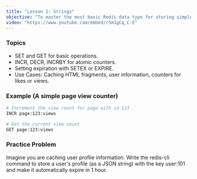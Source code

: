 ```yaml
---
title: "Lesson 1: Strings"
objective: "To master the most basic Redis data type for storing simple key-value pairs."
video: "https://www.youtube.com/embed/r5m1gCq_C-E"
---
```


### Topics

- SET and GET for basic operations.
- INCR, DECR, INCRBY for atomic counters.
- Setting expiration with SETEX or EXPIRE.
- Use Cases: Caching HTML fragments, user information, counters for likes or views.

### Example (A simple page view counter)

```bash
# Increment the view count for page with id 123
INCR page:123:views

# Get the current view count
GET page:123:views
```

### Practice Problem

Imagine you are caching user profile information. Write the redis-cli command to store a user's profile (as a JSON string) with the key user:101 and make it automatically expire in 1 hour.
